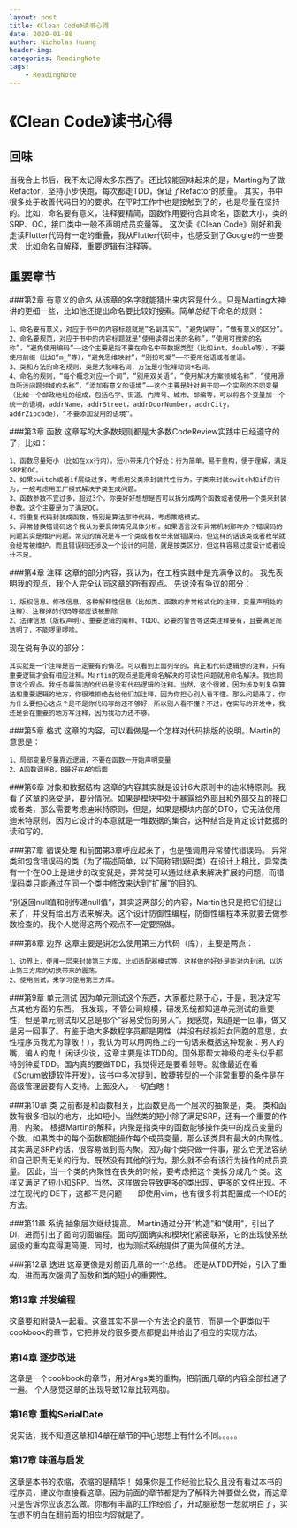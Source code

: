 ```yaml
---
layout: post
title: 《Clean Code》读书心得
date: 2020-01-08
author: Nicholas Huang
header-img:
categories: ReadingNote 
tags:
    - ReadingNote
---
```

# 《Clean Code》读书心得
## 回味
当我合上书后，我不太记得太多东西了。还比较能回味起来的是，Marting为了做Refactor，坚持小步快跑，每次都走TDD，保证了Refactor的质量。
其实，书中很多处于改善代码目的的要求，在平时工作中也是接触到了的，也是尽量在坚持的。比如，命名要有意义，注释要精简，函数作用要符合其命名，函数大小，类的SRP、OC，接口类中一般不声明成员变量等。
这次读《Clean Code》刚好和我走读Flutter代码有一定的重叠，我从Flutter代码中，也感受到了Google的一些要求，比如命名自解释，重要逻辑有注释等。
## 重要章节


###第2章 有意义的命名
从该章的名字就能猜出来内容是什么。只是Marting大神讲的更细一些，比如他还提出命名要比较好搜索。简单总结下命名的规则：

    1、命名要有意义，对应于书中的内容标题就是“名副其实”，“避免误导”，“做有意义的区分”。
    2、命名要规范，对应于书中的内容标题就是“使用读得出来的名称”，“使用可搜索的名称”，“避免使用编码”——这个主要是指不要在命名中带数据类型（比如int，double等），不要使用前缀（比如“m_”等），“避免思维映射”，“别扮可爱”——不要用俗语或者俚语。
    3、类和方法的命名规则，类是大驼峰名词，方法是小驼峰动词+名词。
    4、命名的规则，“每个概念对应一个词”，“别用双关语”，“使用解决方案领域名称”，“使用源自所涉问题领域的名称”，“添加有意义的语境”——这个主要是针对用于同一个实例的不同变量（比如一个邮政地址的组成，包括名字、街道、门牌号、城市、邮编等，可以将各个变量加一个统一的语境，addrName，addrStreet，addrDoorNumber，addrCity，addrZipcode），“不要添加没用的语境”。
    
###第3章 函数
这章写的大多数规则都是大多数CodeReview实践中已经遵守的了，比如：

    1、函数尽量短小（比如在xx行内）。短小带来几个好处：行为简单，易于重构，便于理解，满足SRP和OC。
    2、如果switch或者if层级过多，考虑用父类来封装共性行为，子类来封装switch和if的行为，一般考虑用工厂模式解决子类生成问题。
    3、函数参数不宜过多，超过3个，你要好好想想是否可以拆分成两个函数或者使用一个类来封装参数。这个主要是为了满足OC。
    4、将重复代码封装成函数，特别是算法那种代码，考虑策略模式。
    5、异常替换错误码这个我认为要具体情况具体分析。如果语言没有异常机制那咋办？错误码的问题其实是维护问题。常见的情况是写一个类或者枚举来做错误码，但这样的话该类或者枚举就会经常被维护。而且错误码还涉及一个设计的问题，就是按类区分，但这样容易过度设计或者设计不足。
    
###第4章 注释
这章的部分内容，我认为，在工程实践中是充满争议的。
我先表明我的观点，我个人完全认同这章的所有观点。
先说没有争议的部分：
    
    1、版权信息、修改信息、各种解释性信息（比如类、函数的非常格式化的注释，变量声明处的注释）、注释掉的代码等都应该被删除
    2、法律信息（版权声明）、重要逻辑的阐释、TODO、必要的警告等这类注释要有，且要满足简洁明了，不能啰里啰嗦。
    
现在说有争议的部分：
    
    其实就是一个注释是否一定要有的情况。可以看到上面列举的，真正和代码逻辑想的注释，只有重要逻辑才会有相应注释。Martin的观点是能用命名解决的可读性问题就用命名解决。我也同意这个观点。我任务最简洁的代码是没有代码逻辑的注释。当然，这个很难，因为涉及到复杂算法和重要逻辑的地方，你很难拒绝去给他们加注释，因为你担心别人看不懂。那么问题来了，你为什么要担心这点？是不是你代码写的还不够好，所以别人看不懂？不过，在实际的开发中，我还是会在重要的地方写注释，因为我功力还不够。
    
###第5章 格式
这章的内容，可以看做是一个怎样对代码排版的说明。Martin的意思是：

    1、局部变量尽量靠近逻辑，不要在函数一开始声明变量
    2、A函数调用B，B最好在A的后面
    
###第6章 对象和数据结构
这章的内容其实就是设计6大原则中的迪米特原则。我看了这章的感受是，要分情况。如果是模块中处于暴露给外部且和外部交互的接口或者类，那么需要考虑迪米特原则，但是，如果是模块内部的DTO，它无法使用迪米特原则，因为它设计的本意就是一堆数据的集合，这种结合是肯定设计数据的读和写的。

###第7章 错误处理
和前面第3章呼应起来了，也是强调用异常替代错误码。
异常类和包含错误码的类（为了描述简单，以下简称错误码类）在设计上相比，异常类有一个在OO上是进步的改变就是，异常类可以通过继承来解决扩展的问题，而错误码类只能通过在同一个类中修改来达到“扩展”的目的。

“别返回null值和别传递null值”，其实这两部分的内容，Martin也只是把它们提出来了，并没有给出方法来解决。这个设计防御性编程，防御性编程本来就要去做参数检查的。我个人觉得这两个观点不一定要照做。

###第8章 边界
这章主要是讲怎么使用第三方代码（库），主要是两点：

    1、边界上，使用一层来封装第三方库，比如适配器模式等，这样做的好处是能对内封闭，以防止第三方库的切换带来的震荡。
    2、使用测试，来学习使用第三方库。
    
###第9章 单元测试
因为单元测试这个东西，大家都烂熟于心，于是，我决定写点其他方面的东西。
我发现，不管公司规模，研发系统都知道单元测试的重要性，但是单元测试却又总是那个“容易受伤的男人”。我感觉，知道是一回事，做又是另一回事了。有鉴于绝大多数程序员都是男性（并没有歧视妇女同胞的意思，女性程序员我尤为尊敬！），我认为可以用网络上的一句话来概括这种现象：男人的嘴，骗人的鬼！
闲话少说，这章主要是讲TDD的。国外那帮大神级的老头似乎都特别钟爱TDD。国内真的要做TDD，我觉得还是要看领导。就像最近在看《Scrum敏捷软件开发》，该书中多次提到，敏捷转型的一个非常重要的条件是在高级管理层要有人支持。上面没人，一切白瞎！

###第10章 类
之前都是和函数相关，比函数更高一个层次的抽象是，类。
类和函数有很多相似的地方，比如短小。当然类的短小除了满足SRP，还有一个重要的作用，内聚。
根据Martin的解释，内聚是指类中的函数能够操作类中的成员变量的个数。如果类中的每个函数都能操作每个成员变量，那么该类具有最大的内聚性。
其实满足SRP的话，很容易做到高内聚。因为每个类只做一件事，那么它无法容纳和自己职责无关的行为。既然没有其他的行为，那么就不会有该行为操作的成员变量。
因此，当一个类的内聚性在丧失的时候，要考虑把这个类拆分成几个类。这样又满足了短小和SRP。当然，这样做会导致更多的类出现，更多的文件出现。不过在现代的IDE下，这都不是问题——即使用vim，也有很多将其配置成一个IDE的方法。

###第11章 系统
抽象层次继续提高。
Martin通过分开“构造”和“使用”，引出了DI，进而引出了面向切面编程。面向切面确实和模块化紧密联系，它的出现使系统层级的重构变得更简便，同时，也为测试系统提供了更为简便的方法。

###第12章 迭进
这章更像是对前面几章的一个总结。
还是从TDD开始，引入了重构，进而再次强调了函数和类的短小的重要性。

### 第13章 并发编程
这章要和附录A一起看。这章其实不是一个方法论的章节，而是一个更类似于cookbook的章节，它把并发的很多要点都提出并给出了相应的实现方法。

### 第14章 逐步改进
这章是一个cookbook的章节，用对Args类的重构，把前面几章的内容全部拉通了一遍。
个人感觉这章的出现导致12章比较鸡肋。

### 第16章 重构SerialDate
说实话，我不知道这章和14章在章节的中心思想上有什么不同。。。。。

### 第17章 味道与启发
这章是本书的浓缩，浓缩的是精华！
如果你是工作经验比较久且没有看过本书的程序员，建议你直接看这章。因为前面的章节都是为了解释为神要做么做，而这章只是告诉你应该怎么做。你都有丰富的工作经验了，开动脑筋想一想就明白了，实在想不明白在翻前面的相应内容就是了。





